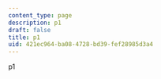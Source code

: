 ```yaml
---
content_type: page
description: p1
draft: false
title: p1
uid: 421ec964-ba08-4728-bd39-fef28985d3a4
---
```

p1